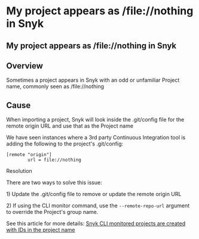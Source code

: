 # My project appears as  /file://nothing in Snyk

##  My project appears as /file://nothing in Snyk

## Overview

Sometimes a project appears in Snyk with an odd or unfamiliar Project name, commonly seen as /file://nothing

## Cause

When importing a project, Snyk will look inside the .git/config file for the remote origin URL and use that as the Project name

We have seen instances where a 3rd party Continuous Integration tool is adding the following to the project's .git/config:

```text
[remote "origin"]
        url = file://nothing
```

Resolution

There are two ways to solve this issue:

1\) Update the .git/config file to remove or update the remote origin URL

2\) If using the CLI monitor command, use the `--remote-repo-url` argument to override the Project's group name.

See this article for more details: [Snyk CLI monitored projects are created with IDs in the project name](/hc/en-us/articles/360000910677)

